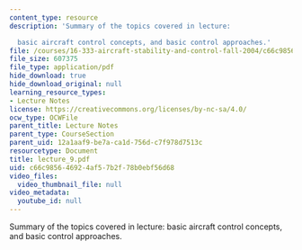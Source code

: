 ```yaml
---
content_type: resource
description: 'Summary of the topics covered in lecture:

  basic aircraft control concepts, and basic control approaches.'
file: /courses/16-333-aircraft-stability-and-control-fall-2004/c66c985646924af57b2f78b0ebf56d68_lecture_9.pdf
file_size: 607375
file_type: application/pdf
hide_download: true
hide_download_original: null
learning_resource_types:
- Lecture Notes
license: https://creativecommons.org/licenses/by-nc-sa/4.0/
ocw_type: OCWFile
parent_title: Lecture Notes
parent_type: CourseSection
parent_uid: 12a1aaf9-be7a-ca1d-756d-c7f978d7513c
resourcetype: Document
title: lecture_9.pdf
uid: c66c9856-4692-4af5-7b2f-78b0ebf56d68
video_files:
  video_thumbnail_file: null
video_metadata:
  youtube_id: null
---
```

Summary of the topics covered in lecture:
basic aircraft control concepts, and basic control approaches.